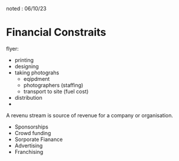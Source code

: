 noted : 06/10/23

# Financial Constraits

flyer:

- printing
- designing
- taking photograhs
    - eqipdment
    - photographers (staffing)
    - transport to site (fuel cost)
- distribution
- 

A revenu stream is source of revenue for a company or organisation.

- Sponsorships
- Crowd funding
- Sorporate Fianance
- Advertising
- Franchising
